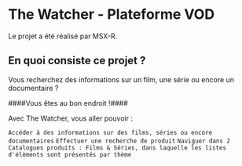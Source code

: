 # The Watcher - Plateforme VOD

Le projet a été réalisé par MSX-R.

## En quoi consiste ce projet ?

Vous recherchez des informations sur un film, une série ou encore un documentaire ?

####Vous êtes au bon endroit !####

Avec The Watcher, vous aller pouvoir :

`Accéder à des informations sur des films, séries ou encore documentaires`
`Effectuer une recherche de produit`
`Naviguer dans 2 Catalogues produits : Films & Séries, dans laquelle les listes d'élèments sont présentés par thème`